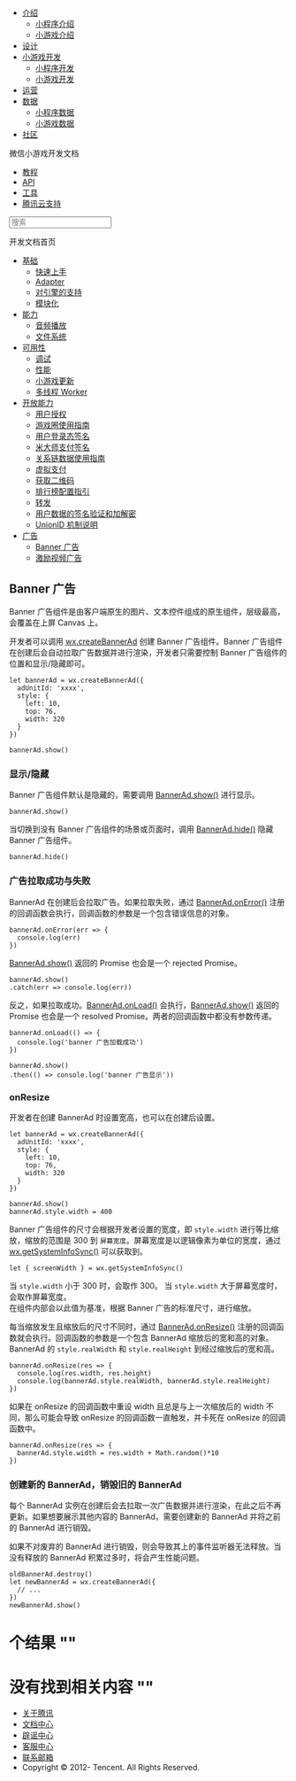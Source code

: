 <div class="book with-summary">

<div class="head">

<div class="head_box">

# [](javascript:; "_('微信公众平台 小程序')")

<div class="header_ctrls">

*   [介绍](javascript:;)
    *   [小程序介绍](https://mp.weixin.qq.com/debug/wxadoc/introduction/index.html)
    *   [小游戏介绍](https://mp.weixin.qq.com/debug/wxagame/introduction/index.html)
*   [设计](https://mp.weixin.qq.com/debug/wxadoc/design/index.html)
*   [小游戏开发](javascript:;)
    *   [小程序开发](https://mp.weixin.qq.com/debug/wxadoc/dev/index.html)
    *   [小游戏开发](https://mp.weixin.qq.com/debug/wxagame/dev/index.html)
*   [运营](https://mp.weixin.qq.com/debug/wxadoc/product/index.html)
*   [数据](javascript:;)
    *   [小程序数据](https://mp.weixin.qq.com/debug/wxadoc/analysis/index.html)
    *   [小游戏数据](https://mp.weixin.qq.com/debug/wxagame/analysis/index.html)
*   [社区](https://developers.weixin.qq.com/)

</div>

</div>

</div>

<div class="sub_nav_box">

<div class="sub_nav_inner">

<div class="book-summary-opr" id="js-book-summary-opr"><a class="book-summary-btn"></a></div>

<div class="top_sub_nav">

<div class="top_title_wap"><span class="icon_title icon_dev"></span>

微信小游戏开发文档

</div>

*   [教程](../../)
*   [API](../../document/render/canvas/wx.createCanvas.html)
*   [工具](../../devtools/devtools.html)
*   [腾讯云支持](../../qcloud/qcloud.html)

</div>

<div id="book-search-input" role="search">

<form><label for="search-input" class="search-icon" id="js-search-icon"></label><input type="text" id="search-input" name="search-input" placeholder="搜索"> </form>

</div>

</div>

</div>

<div class="book-summary">

<div class="book-summary-home" id="js-summary-home"><a><span class="icon_home_s icon_dev"></span><span class="s_title_2">开发文档首页</span></a></div>

<nav role="navigation">

*   [基础](../../)
    *   [快速上手](../../)
    *   [Adapter](../base/adapter.html)
    *   [对引擎的支持](../base/engine.html)
    *   [模块化](../base/module.html)
*   [能力](../ability/audio.html)
    *   [音频播放](../ability/audio.html)
    *   [文件系统](../ability/file-system.html)
*   [可用性](../usability/debug.html)
    *   [调试](../usability/debug.html)
    *   [性能](../usability/performance.html)
    *   [小游戏更新](../usability/update.html)
    *   [多线程 Worker](../usability/worker.html)
*   [开放能力](../open-ability/authorize.html)
    *   [用户授权](../open-ability/authorize.html)
    *   [游戏圈使用指南](../open-ability/game-club.html)
    *   [用户登录态签名](../open-ability/http-signature.html)
    *   [米大师支付签名](../open-ability/midas-signature.html)
    *   [关系链数据使用指南](../open-ability/open-data.html)
    *   [虚拟支付](../open-ability/payment.html)
    *   [获取二维码](../open-ability/qrcode.html)
    *   [排行榜配置指引](../open-ability/ranklist.html)
    *   [转发](../open-ability/share.html)
    *   [用户数据的签名验证和加解密](../open-ability/signature.html)
    *   [UnionID 机制说明](../open-ability/union-id.html)
*   [广告](banner-ad.html)
    *   [Banner 广告](banner-ad.html)
    *   [激励视频广告](rewarded-video-ad.html)

</nav>

</div>

<div class="book-body">

<div class="body-inner">

<div class="page-wrapper" tabindex="-1" role="main">

<div class="page-inner">

<div id="book-search-results">

<div class="search-noresults">

<section class="normal markdown-section">

## Banner 广告

Banner 广告组件是由客户端原生的图片、文本控件组成的原生组件，层级最高，会覆盖在上屏 Canvas 上。

开发者可以调用 [wx.createBannerAd](../../document/ad/wx.createBannerAd.html) 创建 Banner 广告组件。Banner 广告组件在创建后会自动拉取广告数据并进行渲染，开发者只需要控制 Banner 广告组件的位置和显示/隐藏即可。

    let bannerAd = wx.createBannerAd({
      adUnitId: 'xxxx',
      style: {
        left: 10,
        top: 76,
        width: 320
      }
    })

    bannerAd.show()

### 显示/隐藏

Banner 广告组件默认是隐藏的，需要调用 [BannerAd.show()](../../document/ad/BannerAd.show.html) 进行显示。

    bannerAd.show()

当切换到没有 Banner 广告组件的场景或页面时，调用 [BannerAd.hide()](../../document/ad/BannerAd.hide.html) 隐藏 Banner 广告组件。

    bannerAd.hide()

### 广告拉取成功与失败

BannerAd 在创建后会拉取广告。如果拉取失败，通过 [BannerAd.onError()](../../document/ad/BannerAd.onError.html) 注册的回调函数会执行，回调函数的参数是一个包含错误信息的对象。

    bannerAd.onError(err => {
      console.log(err)
    })

[BannerAd.show()](../../document/ad/BannerAd.show.html) 返回的 Promise 也会是一个 rejected Promise。

    bannerAd.show()
    .catch(err => console.log(err))

反之，如果拉取成功。[BannerAd.onLoad()](../../document/ad/BannerAd.onLoad.html) 会执行，[BannerAd.show()](../../document/ad/BannerAd.show.html) 返回的 Promise 也会是一个 resolved Promise。两者的回调函数中都没有参数传递。

    bannerAd.onLoad(() => {
      console.log('banner 广告加载成功')
    })

    bannerAd.show()
    .then(() => console.log('banner 广告显示'))

### onResize

开发者在创建 BannerAd 时设置宽高，也可以在创建后设置。

    let bannerAd = wx.createBannerAd({
      adUnitId: 'xxxx',
      style: {
        left: 10,
        top: 76,
        width: 320
      }
    })

    bannerAd.show()
    bannerAd.style.width = 400

Banner 广告组件的尺寸会根据开发者设置的宽度，即 `style.width` 进行等比缩放，缩放的范围是 300 到 `屏幕宽度`。屏幕宽度是以逻辑像素为单位的宽度，通过 [wx.getSystemInfoSync()](../../document/system/system-info/wx.getSystemInfoSync.html) 可以获取到。

    let { screenWidth } = wx.getSystemInfoSync()

当 `style.width` 小于 300 时，会取作 300。 当 `style.width` 大于屏幕宽度时，会取作屏幕宽度。  
在组件内部会以此值为基准，根据 Banner 广告的标准尺寸，进行缩放。

每当缩放发生且缩放后的尺寸不同时，通过 [BannerAd.onResize()](../../document/ad/BannerAd.onResize.html) 注册的回调函数就会执行。回调函数的参数是一个包含 BannerAd 缩放后的宽和高的对象。BannerAd 的 `style.realWidth` 和 `style.realHeight` 到经过缩放后的宽和高。

    bannerAd.onResize(res => {
      console.log(res.width, res.height)
      console.log(bannerAd.style.realWidth, bannerAd.style.realHeight)
    })

如果在 onResize 的回调函数中重设 width 且总是与上一次缩放后的 width 不同，那么可能会导致 onResize 的回调函数一直触发，并卡死在 onResize 的回调函数中。

    bannerAd.onResize(res => {
      bannerAd.style.width = res.width + Math.random()*10
    })

### 创建新的 BannerAd，销毁旧的 BannerAd

每个 BannerAd 实例在创建后会去拉取一次广告数据并进行渲染，在此之后不再更新。如果想要展示其他内容的 BannerAd，需要创建新的 BannerAd 并将之前的 BannerAd 进行销毁。

如果不对废弃的 BannerAd 进行销毁，则会导致其上的事件监听器无法释放。当没有释放的 BannerAd 积累过多时，将会产生性能问题。

    oldBannerAd.destroy()
    let newBannerAd = wx.createBannerAd({
      // ...
    })
    newBannerAd.show()

</section>

</div>

<div class="search-results">

<div class="has-results">

# <span class="search-results-count"></span>个结果 "<span class="search-query"></span>"

</div>

<div class="no-results">

# 没有找到相关内容 "<span class="search-query"></span>"

</div>

</div>

</div>

</div>

</div>

<div class="foot" id="footer">

*   [关于腾讯](http://www.tencent.com/zh-cn/index.shtml)
*   [文档中心](https://mp.weixin.qq.com/debug/wxadoc/introduction/index.html?t=1484641676)
*   [辟谣中心](https://mp.weixin.qq.com/cgi-bin/opshowpage?action=dispelinfo&lang=zh_CN&begin=1&count=9)
*   [客服中心](http://kf.qq.com/faq/120911VrYVrA1509086vyumm.html)
*   [联系邮箱](mailto:weixinmp@qq.com)
*   Copyright © 2012-<span id="s_copyright_year"></span> Tencent. All Rights Reserved.

</div>

</div>

[](../open-ability/union-id.html)[](banner-ad.html)</div>

</div>